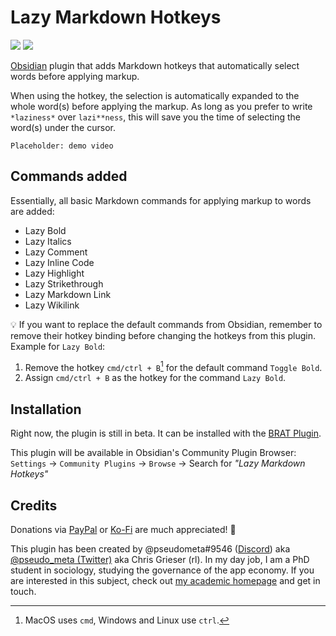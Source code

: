 # Lazy Markdown Hotkeys

![](https://img.shields.io/github/downloads/chrisgrieser/obsidian-lazy-markdown-hotkeys/total?label=Total%20Downloads&style=plastic) ![](https://img.shields.io/github/v/release/chrisgrieser/obsidian-lazy-markdown-hotkeys?label=Latest%20Release&style=plastic)

[Obsidian](https://obsidian.md/) plugin that adds Markdown hotkeys that automatically select words before applying markup.

When using the hotkey, the selection is automatically expanded to the whole word(s) before applying the markup. As long as you prefer to write `*laziness*` over `lazi**ness`, this will save you the time of selecting the word(s) under the cursor.

`Placeholder: demo video`

## Commands added

Essentially, all basic Markdown commands for applying markup to words are added:

- Lazy Bold
- Lazy Italics
- Lazy Comment
- Lazy Inline Code
- Lazy Highlight
- Lazy Strikethrough
- Lazy Markdown Link
- Lazy Wikilink

💡 If you want to replace the default commands from Obsidian, remember to remove their hotkey binding before changing the hotkeys from this plugin. Example for `Lazy Bold`:
1. Remove the hotkey `cmd/ctrl + B`[^1] for the default command `Toggle Bold`.
2. Assign `cmd/ctrl + B` as the hotkey for the command `Lazy Bold`.

## Installation
Right now, the plugin is still in beta. It can be installed with the [BRAT Plugin](https://github.com/TfTHacker/obsidian42-brat).

This plugin will be available in Obsidian's Community Plugin Browser: `Settings` → `Community Plugins` → `Browse` → Search for *"Lazy Markdown Hotkeys"*

## Credits

Donations via [PayPal](https://www.paypal.com/paypalme/ChrisGrieser) or [Ko-Fi](https://ko-fi.com/pseudometa) are much appreciated! 🙏

This plugin has been created by @pseudometa#9546 ([Discord](https://discord.gg/veuWUTm)) aka [@pseudo_meta (Twitter)](https://twitter.com/pseudo_meta) aka Chris Grieser (rl). In my day job, I am a PhD student in sociology, studying the governance of the app economy. If you are interested in this subject, check out [my academic homepage](https://chris-grieser.de/) and get in touch.

[^1]: MacOS uses `cmd`, Windows and Linux use `ctrl`.

